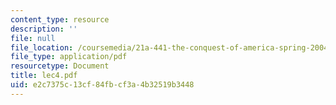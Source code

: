 ```yaml
---
content_type: resource
description: ''
file: null
file_location: /coursemedia/21a-441-the-conquest-of-america-spring-2004/e2c7375c13cf84fbcf3a4b32519b3448_lec4.pdf
file_type: application/pdf
resourcetype: Document
title: lec4.pdf
uid: e2c7375c-13cf-84fb-cf3a-4b32519b3448
---
```

